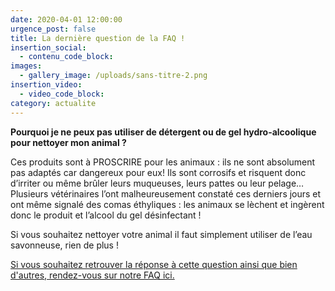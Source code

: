 ```yaml
---
date: 2020-04-01 12:00:00
urgence_post: false
title: La dernière question de la FAQ !
insertion_social:
  - contenu_code_block:
images:
  - gallery_image: /uploads/sans-titre-2.png
insertion_video:
  - video_code_block:
category: actualite
---
```


**Pourquoi je ne peux pas utiliser de d&eacute;tergent ou de gel hydro-alcoolique pour nettoyer mon animal ?**

Ces produits sont &agrave; PROSCRIRE pour les animaux : ils ne sont absolument pas adapt&eacute;s car dangereux pour eux\! Ils sont corrosifs et risquent donc d’irriter ou m&ecirc;me br&ucirc;ler leurs muqueuses, leurs pattes ou leur pelage… Plusieurs v&eacute;t&eacute;rinaires l’ont malheureusement constat&eacute; ces derniers jours et ont m&ecirc;me signal&eacute; des comas &eacute;thyliques : les animaux se l&egrave;chent et ing&egrave;rent donc le produit et l’alcool du gel d&eacute;sinfectant \!&nbsp;

Si vous souhaitez nettoyer votre animal il faut simplement utiliser de l’eau savonneuse, rien de plus \!

[Si vous souhaitez retrouver la r&eacute;ponse &agrave; cette question ainsi que bien d'autres, rendez-vous sur notre FAQ ici.](https://covid19.la-spa.fr/faq.html)
